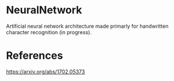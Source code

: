 # NeuralNetwork

Artificial neural network architecture made primarly for handwritten character recognition (in progress).

# References
https://arxiv.org/abs/1702.05373
